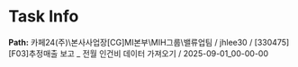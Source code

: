 # Task Info

**Path:** 카페24(주)\본사사업장\[CG]MI본부\MIH그룹\밸류업팀 / jhlee30 / [330475] [F03]추정매출 보고 _ 전월 인건비 데이터 가져오기 / 2025-09-01_00-00-00


